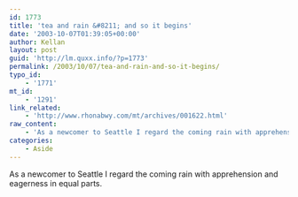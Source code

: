 ```yaml
---
id: 1773
title: 'tea and rain &#8211; and so it begins'
date: '2003-10-07T01:39:05+00:00'
author: Kellan
layout: post
guid: 'http://lm.quxx.info/?p=1773'
permalink: /2003/10/07/tea-and-rain-and-so-it-begins/
typo_id:
    - '1771'
mt_id:
    - '1291'
link_related:
    - 'http://www.rhonabwy.com/mt/archives/001622.html'
raw_content:
    - 'As a newcomer to Seattle I regard the coming rain with apprehension and eagerness in equal parts.'
categories:
    - Aside
---
```


As a newcomer to Seattle I regard the coming rain with apprehension and eagerness in equal parts.